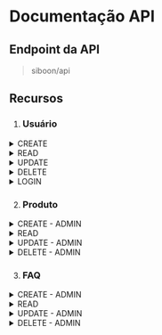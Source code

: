 # Documentação API

## Endpoint da API

> siboon/api

## Recursos

1. ### Usuário

<details>
    <summary>CREATE</summary>

Exemplo de Requisição:

> POST /usuarios

```json
{
  "first_name": "John",
  "last_name": "Doe",
  "email": "johndoe@email.com",
  "password": "blablabla"
}
```

Exemplo de Resposta:
> Status Code: 204

```json
{
  "type": "success",
  "message": "Usuário cadastrado com sucesso.",
  "data": {
    "id": 1,
    "name": "John Doe",
    "email": "johndoe@email.com"
  }
}
```
</details>

<details>
    <summary>READ</summary>

1. Exemplo de Requisição:
> GET /usuarios/1

Exemplo de Resposta:
> Status Code: 200

```json
{
  "type": "success",
  "data": {
    "id": 1,
    "name": "John Doe",
    "email": "johndoe@email.com",
    "role": "ADMIN"
  }
}
```
2. Exemplo de Requisição:
> GET /usuarios

Exemplo de Resposta:
> Status Code: 200

```json
{
  "type": "success",
  "data": [
    {
      "id": 1,
      "name": "John Doe",
      "email": "johndoe@email.com",
      "role": "ADMIN"
    },
    {
      "id": 2,
      "name": "Michael Jordan",
      "email": "michaeljordan@email.com",
      "role": "CLIENT"
    }
  ]
}
```
</details>

<details>
    <summary>UPDATE</summary>

Exemplo de Requisição:

> POST /usuarios/update/1

O valor do que deseja modificar;

```json
{
  "first_name": "Jonas"
}
```

Exemplo de Resposta:
> Status Code: 200

```json
{
  "type": "success",
  "message": "Usuário atualizado com sucesso."
}
```
</details>

<details>
    <summary>DELETE</summary>


Exemplo de Requisição:

> DELETE /usuarios/1

Exemplo de Resposta:
> Status Code: 200

```json
{
  "type": "success",
  "message": "Usuário deletado com sucesso."
}
```
</details>

<details>
    <summary>LOGIN</summary>

Exemplo de Requisição:

> POST /usuarios/login

```json
{
  "email": "johndoe@email.com",
  "password": "blablabla"
}
```
Exemplo de Resposta:
> Status Code: 200

```json
{
  "type": "success",
  "message": "Usuário logado com sucesso.",
  "data": {
    "id": 1,
    "name": "John Doe",
    "email": "johndoe@email.com",
    "token": "eyk2343uf39r934r97832RTGUYHFYBVuhegu..."
  }
}
```
</details>

2. ### Produto
<details>
    <summary>CREATE - ADMIN</summary>

Exemplo de Requisição:

> POST /produtos

```json or FormData
{
  "name": "Camisa High",
  "description": "Feita com 100% algodão...",
  "color": "PRETO",
  "size_type": 1,
  "price_brl": 109.90,
  "max_installments": 3,
  "discount_brl_percentage": 5
}
```

Exemplo de Resposta:
> Status Code: 201

```json
{
  "type": "success",
  "message": "Produto criado com sucesso."
}
```
</details>

<details>
    <summary>READ</summary>

1. Exemplo de Requisição:
> GET /produtos/4

Exemplo de Resposta:
> Status Code: 200

```json
{
  "type": "success",
  "data": {
    "id": 4,
    "name": "CAMISA VANS BAILEY LS WOVEN SHIRT BLACK BERRY",
    "description": "100% algodão.",
    "color": "Marrom",
    "price_brl": 350,
    "formated_price_brl": "R$ 350,00",
    "discount_brl_percentage": 5,
    "formated_price_brl_with_discount": "R$ 332,50",
    "max_installments": 6,
    "url": "camisa-vans-bailey-ls-woven-shirt-black-berry-4",
    "size_type_id": 1,
    "size_type": "Roupa",
    "principal_img": "storage/images/products/4/principal-image.png",
    "additional_imgs": [
      "storage/images/products/4/additional-image-1.png"
    ]
  }
}
```
2. Exemplo de Requisição:
> GET /produtos

Exemplo de Resposta:
> Status Code: 200

```json
{
  "type": "success",
  "data": [
    {
      "id": 4,
      "name": "CAMISA VANS BAILEY LS WOVEN SHIRT BLACK BERRY",
      "description": "100% algodão.",
      "color": "Marrom",
      "price_brl": 350,
      "formated_price_brl": "R$ 350,00",
      "discount_brl_percentage": 5,
      "formated_price_brl_with_discount": "R$ 332,50",
      "max_installments": 6,
      "url": "camisa-vans-bailey-ls-woven-shirt-black-berry-4",
      "size_type_id": 1,
      "size_type": "Roupa",
      "principal_img": "storage\/images\/products\/4\/principal-image.png",
      "additional_imgs": [
        "storage\/images\/products\/4\/additional-image-1.png"
      ]
    },
    {
      "id": 5,
      "name": "CALÇA VANS DRILL CHORE CARPENTER DENIM AVE 2.0 PIRATE BLACK",
      "description": "Melhor calça para skate",
      "color": "Preto",
      "price_brl": 480,
      "formated_price_brl": "R$ 480,00",
      "discount_brl_percentage": 8,
      "formated_price_brl_with_discount": "R$ 441,60",
      "max_installments": 6,
      "url": "cal-a-vans-drill-chore-carpenter-denim-ave-2-0-pirate-black-5",
      "size_type_id": 1,
      "size_type": "Roupa",
      "principal_img": "storage\/images\/products\/5\/principal-image.png",
      "additional_imgs": [
        "storage\/images\/products\/5\/additional-image-1.png"
      ]
    },
    {
      "id": 6,
      "name": "Camisa High Tee Black",
      "description": "Camisa da melhor qualidade feita pela High. ",
      "color": "Preto",
      "price_brl": 99.9,
      "formated_price_brl": "R$ 99,90",
      "discount_brl_percentage": 5,
      "formated_price_brl_with_discount": "R$ 94,91",
      "max_installments": 2,
      "url": "camisa-high-tee-black-6",
      "size_type_id": 1,
      "size_type": "Roupa",
      "principal_img": "storage\/images\/products\/6\/principal-image.jpg",
      "additional_imgs": [
        "storage\/images\/products\/6\/additional-image-1.jpg",
        "storage\/images\/products\/6\/additional-image-1-1723167838.jpg"
      ]
    }
  ]
}
```
</details>

<details>
    <summary>UPDATE - ADMIN</summary>

Exemplo de Requisição:

> POST /produtos/update/4

O valor ou valores do que deseja modificar;

```json
{
  "name": "Camisa High Black Purpose",
  "price_brl": 140.00
}
```

Exemplo de Resposta:
> Status Code: 200

```json
{
  "type": "success",
  "message": "Produto atualizado com sucesso."
}
```
</details>

<details>
    <summary>DELETE - ADMIN</summary>

Exemplo de Requisição:

> DELETE /produtos/2

Exemplo de Resposta:
> Status Code: 200

```json
{
  "type": "success",
  "message": "Produto deletado com sucesso."
}
```
</details>

3. ### FAQ
<details>
    <summary>CREATE - ADMIN</summary>

Exemplo de Requisição:

> POST /faq

```json
{
  "type_id": 1,
  "question": "Como se compra?",
  "answer": "Você tem que clicar no botão \"comprar\"."
}
```

Exemplo de Resposta:
> Status Code: 201

```json
{
  "type": "success",
  "message": "Questão criada com sucesso."
}
```
</details>

<details>
    <summary>READ</summary>

1. Exemplo de Requisição:
> GET /faq/1

Exemplo de Resposta:
> Status Code: 200

```json
{
  "type": "success",
  "data": {
    "id": 1,
    "type_id": 2,
    "question": "Como funciona a troca/devolução de compras na Siboon?",
    "answer": "\r\nA primeira troca é por nossa conta.\r\nA troca pode ser efetuada pelo mesmo produto ou um produto de mesmo valor.\r\nTodos os pedidos que tem como assunto Troca ou Devolução de compras deve ser comunicado a Siboon pelo e-mail siboon@siboon.com.br seguindo as instruções:\r\nTítulo do e-mail: Pedido \"NÚMERO DO SEU PEDIDO\" - TROCA/DEVOLUÇÃO/DESISTÊNCIA\r\nExemplo: Pedido E009112OA02 - TROCA.\r\nConsiderações finais:\r\nA Siboon não tem obrigação de consertar, trocar ou restituir produtos que apresentem sinais claros de mau uso. Confira sempre o produto ao recebê-lo. Qualquer problema, entre em contato imediatamente com nosso Serviço de Atendimento ao Consumidor.\r\n",
    "type": "Trocas e Devoluções"
  }
}
```
2. Exemplo de Requisição:
> GET /faq

Exemplo de Resposta:
> Status Code: 200

```json
{
  "type": "success",
  "data": [
    {
      "id": 1,
      "type_id": 2,
      "question": "Como funciona a troca/devolução de compras na Siboon?",
      "answer": "\r\nA primeira troca é por nossa conta.\r\nA troca pode ser efetuada pelo mesmo produto ou um produto de mesmo valor.\r\nTodos os pedidos que tem como assunto Troca ou Devolução de compras deve ser comunicado a Siboon pelo e-mail siboon@siboon.com.br seguindo as instruções:\r\nTítulo do e-mail: Pedido \"NÚMERO DO SEU PEDIDO\" - TROCA/DEVOLUÇÃO/DESISTÊNCIA\r\nExemplo: Pedido E009112OA02 - TROCA.\r\nConsiderações finais:\r\nA Siboon não tem obrigação de consertar, trocar ou restituir produtos que apresentem sinais claros de mau uso. Confira sempre o produto ao recebê-lo. Qualquer problema, entre em contato imediatamente com nosso Serviço de Atendimento ao Consumidor.\r\n",
      "type": "Trocas e Devoluções"
    },
    {
      "id": 2,
      "type_id": 2,
      "question": "Como cancelar uma compra efetuada?",
      "answer": "Para compras por Boleto Bancário/Pix, basta não efetuar o pagamento do mesmo que o pedido é cancelado automaticamente.\r\nCaso tenha efetuado a compra com outro formato de compra ou ter efetuado o pagamento dos modos citados acima, entre em contato com nossa equipe pelo e-mail sac@yerbah.com.br seguindo as instruções:\r\nTítulo do e-mail: Pedido \"NÚMERO DO SEU PEDIDO\" - Cancelamento de compra.",
      "type": "Trocas e Devoluções"
    },
    {
      "id": 3,
      "type_id": 2,
      "question": "Quanto tempo eu tenho para desistência da compra?",
      "answer": "Após o recebimento do pedido, você tem 7 dias para desistir da compra.",
      "type": "Trocas e Devoluções"
    },
    {
      "id": 4,
      "type_id": 2,
      "question": "Quanto tempo eu tenho para trocar meu produto?",
      "answer": "Após o recebimento do pedido, você tem até 30 dias para solicitar a troca do seu produto.\r\nOs produtos devolvidos devem acompanhar a etiqueta fixada no produto. No caso de tênis é obrigatório a devolução da caixa do produto em perfeitas condições levando em consideração que a caixa faz parte do produto.",
      "type": "Trocas e Devoluções"
    }
  ]
}
```
</details>

<details>
    <summary>UPDATE - ADMIN</summary>

Exemplo de Requisição:

> POST /faq/update/1

O valor ou valores do que deseja modificar;

```json
{
  "question": "Mas como eu posso fazer isto?"
}
```

Exemplo de Resposta:
> Status Code: 200

```json
{
  "type": "success",
  "message": "Questão atualizada com sucesso."
}
```
</details>

<details>
    <summary>DELETE - ADMIN</summary>

Exemplo de Requisição:

> DELETE /faq/1

Exemplo de Resposta:
> Status Code: 200

```json
{
  "type": "success",
  "message": "Questão deletada com sucesso."
}
```
</details>